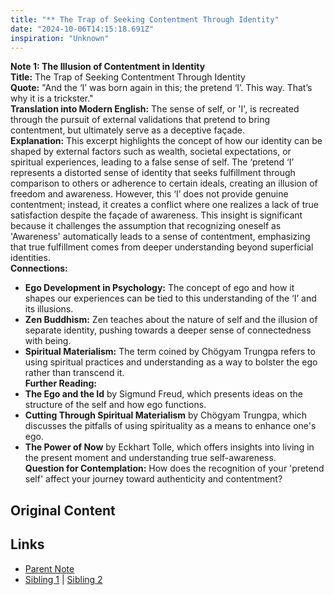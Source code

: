 ```yaml
---
title: "** The Trap of Seeking Contentment Through Identity"
date: "2024-10-06T14:15:18.691Z"
inspiration: "Unknown"
---
```


  
**Note 1: The Illusion of Contentment in Identity**  
**Title:** The Trap of Seeking Contentment Through Identity  
**Quote:** "And the ‘I’ was born again in this; the pretend ‘I’. This way. That’s why it is a trickster."  
**Translation into Modern English:** The sense of self, or 'I', is recreated through the pursuit of external validations that pretend to bring contentment, but ultimately serve as a deceptive façade.  
**Explanation:** This excerpt highlights the concept of how our identity can be shaped by external factors such as wealth, societal expectations, or spiritual experiences, leading to a false sense of self. The ‘pretend ‘I’ represents a distorted sense of identity that seeks fulfillment through comparison to others or adherence to certain ideals, creating an illusion of freedom and awareness. However, this ‘I’ does not provide genuine contentment; instead, it creates a conflict where one realizes a lack of true satisfaction despite the façade of awareness. This insight is significant because it challenges the assumption that recognizing oneself as 'Awareness' automatically leads to a sense of contentment, emphasizing that true fulfillment comes from deeper understanding beyond superficial identities.  
**Connections:**  
- **Ego Development in Psychology:** The concept of ego and how it shapes our experiences can be tied to this understanding of the ‘I’ and its illusions.  
- **Zen Buddhism:** Zen teaches about the nature of self and the illusion of separate identity, pushing towards a deeper sense of connectedness with being.    
- **Spiritual Materialism:** The term coined by Chögyam Trungpa refers to using spiritual practices and understanding as a way to bolster the ego rather than transcend it.  
**Further Reading:**  
- **The Ego and the Id** by Sigmund Freud, which presents ideas on the structure of the self and how ego functions.  
- **Cutting Through Spiritual Materialism** by Chögyam Trungpa, which discusses the pitfalls of using spirituality as a means to enhance one's ego.  
- **The Power of Now** by Eckhart Tolle, which offers insights into living in the present moment and understanding true self-awareness.  
**Question for Contemplation:** How does the recognition of your 'pretend self' affect your journey toward authenticity and contentment?  


## Original Content



## Links

- [Parent Note](/parent-note.md)
- [Sibling 1](/zettel1.md) | [Sibling 2](/zettel2.md)
